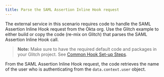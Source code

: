 ```yaml
---
title: Parse the SAML Assertion Inline Hook request
---
```


The external service in this scenario requires code to handle the SAML Assertion Inline Hook request from the Okta org. Use the Glitch example to either build or copy the code (re-mix on Glitch) that parses the SAML Assertion Inline Hook call.

> **Note:** Make sure to have the required default code and packages in your Glitch project. See [Common Hook Set-up Steps](/docs/guides/common-hook-set-up-steps/nodejs/overview).

From the SAML Assertion Inline Hook request, the code retrieves the name of the user who is authenticating from the `data.context.user` object.

<StackSelector snippet="parse"/>

<NextSectionLink/>
